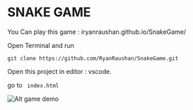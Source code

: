 # SNAKE GAME

You  Can play this game : iryanraushan.github.io/SnakeGame/

Open Terminal and run 
```
git clone https://github.com/RyanRaushan/SnakeGame.git
```

Open this project in editor : vscode.

go to ``` index.html```

![Alt game demo](img/demo.png)
